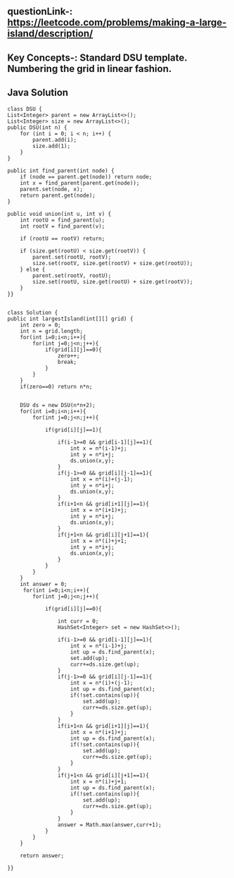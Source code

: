 ## questionLink-: https://leetcode.com/problems/making-a-large-island/description/

## Key Concepts-: Standard DSU template. Numbering the grid in linear fashion.

## Java Solution



    class DSU {
    List<Integer> parent = new ArrayList<>();
    List<Integer> size = new ArrayList<>();
    public DSU(int n) {
        for (int i = 0; i < n; i++) {
            parent.add(i);
            size.add(1);
        }
    }

    public int find_parent(int node) {
        if (node == parent.get(node)) return node;
        int x = find_parent(parent.get(node));
        parent.set(node, x);
        return parent.get(node);
    }

    public void union(int u, int v) {
        int rootU = find_parent(u);
        int rootV = find_parent(v);

        if (rootU == rootV) return;

        if (size.get(rootU) < size.get(rootV)) {
            parent.set(rootU, rootV);
            size.set(rootV, size.get(rootV) + size.get(rootU));
        } else {
            parent.set(rootV, rootU);
            size.set(rootU, size.get(rootU) + size.get(rootV));
        }
    }}


    class Solution {
    public int largestIsland(int[][] grid) {
        int zero = 0;
        int n = grid.length;
        for(int i=0;i<n;i++){
            for(int j=0;j<n;j++){
                if(grid[i][j]==0){
                    zero++;
                    break;
                }
            }
        }
        if(zero==0) return n*n;


        DSU ds = new DSU(n*n+2);
        for(int i=0;i<n;i++){
            for(int j=0;j<n;j++){
                
                if(grid[i][j]==1){

                    if(i-1>=0 && grid[i-1][j]==1){
                        int x = n*(i-1)+j;
                        int y = n*i+j;
                        ds.union(x,y);
                    }
                    if(j-1>=0 && grid[i][j-1]==1){
                        int x = n*(i)+(j-1);
                        int y = n*i+j;
                        ds.union(x,y);
                    }
                    if(i+1<n && grid[i+1][j]==1){
                        int x = n*(i+1)+j;
                        int y = n*i+j;
                        ds.union(x,y);
                    }
                    if(j+1<n && grid[i][j+1]==1){
                        int x = n*(i)+j+1;
                        int y = n*i+j;
                        ds.union(x,y);
                    }
                }
            }
        }
        int answer = 0;
         for(int i=0;i<n;i++){
            for(int j=0;j<n;j++){
                
                if(grid[i][j]==0){
                    
                    int curr = 0;
                    HashSet<Integer> set = new HashSet<>();

                    if(i-1>=0 && grid[i-1][j]==1){
                        int x = n*(i-1)+j;
                        int up = ds.find_parent(x);
                        set.add(up);
                        curr+=ds.size.get(up);
                    }
                    if(j-1>=0 && grid[i][j-1]==1){
                        int x = n*(i)+(j-1);
                        int up = ds.find_parent(x);
                        if(!set.contains(up)){
                            set.add(up);
                            curr+=ds.size.get(up);
                        }
                    }
                    if(i+1<n && grid[i+1][j]==1){
                        int x = n*(i+1)+j;
                        int up = ds.find_parent(x);
                        if(!set.contains(up)){
                            set.add(up);
                            curr+=ds.size.get(up);
                        }
                    }
                    if(j+1<n && grid[i][j+1]==1){
                        int x = n*(i)+j+1;
                        int up = ds.find_parent(x);
                        if(!set.contains(up)){
                            set.add(up);
                            curr+=ds.size.get(up);
                        }
                    }
                    answer = Math.max(answer,curr+1);
                }
            }
        }
        
        return answer;
        
    }}
